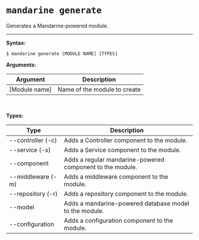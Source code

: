 # `mandarine generate`
Generates a Mandarine-powered module.

-----

**Syntax:**

```shell script
$ mandarine generate [MODULE NAME] [TYPES]
```

**Arguments:**


| Argument | Description |
| -------- | ----------- |
| [Module name] | Name of the module to create

&nbsp;

**Types:**


| Type | Description |
| ---- | ----------- |
| --controller (-c) | Adds a Controller component to the module.
| --service (-s) | Adds a Service component to the module.
| --component | Adds a regular mandarine-powered component to the module.
| --middleware (-m) | Adds a middleware component to the module.
| --repository (-r) | Adds a repository component to the module.
| --model | Adds a mandarine-powered database model to the module.
| --configuration | Adds a configuration component to the module.